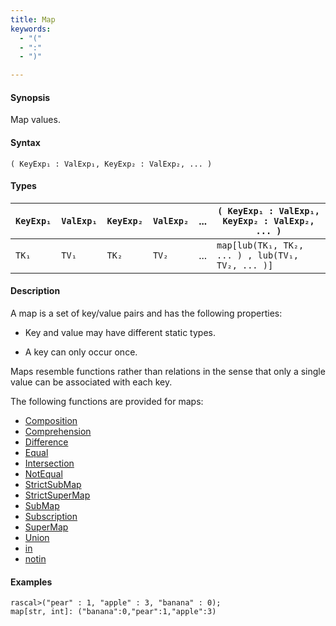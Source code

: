 ```yaml
---
title: Map
keywords:
  - "("
  - ":"
  - ")"

---
```


#### Synopsis

Map values.

#### Syntax

`( KeyExp₁ : ValExp₁, KeyExp₂ : ValExp₂, ... )`

#### Types


| `KeyExp₁` | `ValExp₁` | `KeyExp₂` | `ValExp₂` | ... | `( KeyExp₁ : ValExp₁, KeyExp₂ : ValExp₂, ... )`   |
| --- | --- | --- | --- | --- | --- |
| `TK₁`     |  `TV₁`    |  `TK₂`    | `TV₂`     | ... | `map[lub(TK₁, TK₂, ... ) , lub(TV₁, TV₂, ... )]`  |


#### Description

A map is a set of key/value pairs and has the following properties:

*  Key and value may have different static types.

*  A key can only occur once.


Maps resemble functions rather than relations in the sense that only a single value can be associated with each key.

The following functions are provided for maps:

* [Composition](../../../../Rascal/Expressions/Values/Map/Composition/index.md)
* [Comprehension](../../../../Rascal/Expressions/Values/Map/Comprehension/index.md)
* [Difference](../../../../Rascal/Expressions/Values/Map/Difference/index.md)
* [Equal](../../../../Rascal/Expressions/Values/Map/Equal/index.md)
* [Intersection](../../../../Rascal/Expressions/Values/Map/Intersection/index.md)
* [NotEqual](../../../../Rascal/Expressions/Values/Map/NotEqual/index.md)
* [StrictSubMap](../../../../Rascal/Expressions/Values/Map/StrictSubMap/index.md)
* [StrictSuperMap](../../../../Rascal/Expressions/Values/Map/StrictSuperMap/index.md)
* [SubMap](../../../../Rascal/Expressions/Values/Map/SubMap/index.md)
* [Subscription](../../../../Rascal/Expressions/Values/Map/Subscription/index.md)
* [SuperMap](../../../../Rascal/Expressions/Values/Map/SuperMap/index.md)
* [Union](../../../../Rascal/Expressions/Values/Map/Union/index.md)
* [in](../../../../Rascal/Expressions/Values/Map/in/index.md)
* [notin](../../../../Rascal/Expressions/Values/Map/notin/index.md)

#### Examples


```rascal-shell 
rascal>("pear" : 1, "apple" : 3, "banana" : 0);
map[str, int]: ("banana":0,"pear":1,"apple":3)
```


